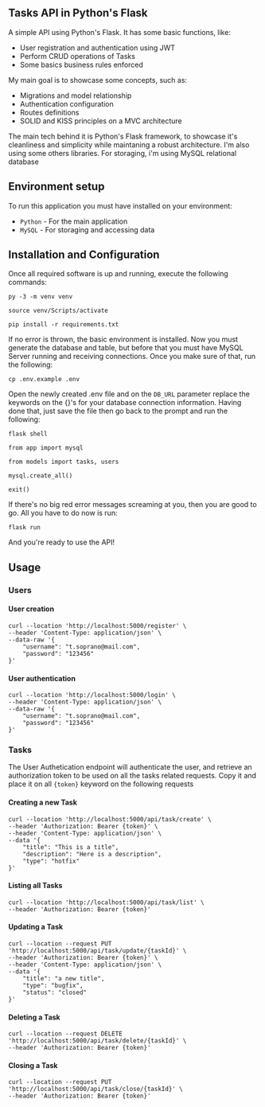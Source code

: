 ## Tasks API in Python's Flask
A simple API using Python's Flask. It has some basic functions, like:

- User registration and authentication using JWT
- Perform CRUD operations of Tasks
- Some basics business rules enforced

My main goal is to showcase some concepts, such as:

- Migrations and model relationship
- Authentication configuration
- Routes definitions
- SOLID and KISS principles on a MVC architecture

The main tech behind it is Python's Flask framework, to showcase it's cleanliness and simplicity while maintaning a robust architecture. I'm also using some others libraries. For storaging, i'm using MySQL relational database

## Environment setup
To run this application you must have installed on your environment:

* `Python` - For the main application 
* `MySQL` - For storaging and accessing data

## Installation and Configuration
Once all required software is up and running, execute the following commands:

```
py -3 -m venv venv
```
```
source venv/Scripts/activate
```
```
pip install -r requirements.txt
```
If no error is thrown, the basic environment is installed. Now you must generate the database and table, but before that you must have MySQL Server running and receiving connections. Once you make sure of that, run the following:
```
cp .env.example .env
```
Open the newly created .env file and on the ```DB_URL``` parameter replace the keywords on the {}'s for your database connection information. Having done that, just save the file
then go back to the prompt and run the following:
```
flask shell
```
```
from app import mysql
```
```
from models import tasks, users
```
```
mysql.create_all()
```
```
exit()
```
If there's no big red error messages screaming at you, then you are good to go. All you have to do now is run:
```
flask run
```
And you're ready to use the API!

## Usage
### __Users__
#### User creation
```
curl --location 'http://localhost:5000/register' \
--header 'Content-Type: application/json' \
--data-raw '{
    "username": "t.soprano@mail.com",
    "password": "123456"
}'
```
#### User authentication
```
curl --location 'http://localhost:5000/login' \
--header 'Content-Type: application/json' \
--data-raw '{
    "username": "t.soprano@mail.com",
    "password": "123456"
}'
```
### __Tasks__

The User Authetication endpoint will authenticate the user, and retrieve an authorization token to be used on all the tasks related requests. Copy it and place it on all ```{token}``` keyword on the following requests
#### Creating a new Task
```
curl --location 'http://localhost:5000/api/task/create' \
--header 'Authorization: Bearer {token}' \
--header 'Content-Type: application/json' \
--data '{
    "title": "This is a title",
    "description": "Here is a description",
    "type": "hotfix"
}'
```

#### Listing all Tasks
```
curl --location 'http://localhost:5000/api/task/list' \
--header 'Authorization: Bearer {token}'
```

#### Updating a Task
```
curl --location --request PUT 'http://localhost:5000/api/task/update/{taskId}' \
--header 'Authorization: Bearer {token}' \
--header 'Content-Type: application/json' \
--data '{
    "title": "a new title",
    "type": "bugfix",
    "status": "closed"
}'
```

#### Deleting a Task
```
curl --location --request DELETE 'http://localhost:5000/api/task/delete/{taskId}' \
--header 'Authorization: Bearer {token}'
```

#### Closing a Task
```
curl --location --request PUT 'http://localhost:5000/api/task/close/{taskId}' \
--header 'Authorization: Bearer {token}'
```
